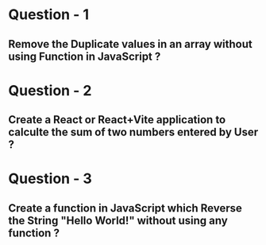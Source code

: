 # Question - 1

## Remove the Duplicate values in an array without using Function in JavaScript ?

# Question - 2

## Create a React or React+Vite application to calculte the sum of two numbers entered by User ?

# Question - 3

## Create a function in JavaScript which Reverse the String "Hello World!" without using any function ?
